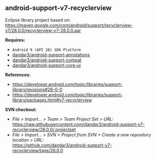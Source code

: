 ## android-support-v7-recyclerview

Eclipse library project based on:<br/>
https://maven.google.com/com/android/support/recyclerview-v7/28.0.0/recyclerview-v7-28.0.0.aar

**Requires:**
- `Android 9 (API 28) SDK Platform`
- [dandar3/android-support-annotations](https://github.com/dandar3/android-support-annotations/tree/28.0.0)
- [dandar3/android-support-compat](https://github.com/dandar3/android-support-compat/tree/28.0.0)
- [dandar3/android-support-core-ui](https://github.com/dandar3/android-support-core-ui/tree/28.0.0)

**References:**
- https://developer.android.com/topic/libraries/support-library/revisions#28-0-0
- https://developer.android.com/topic/libraries/support-library/packages.html#v7-recyclerview

**SVN checkout:**
- _File > Import... > Team > Team Project Set > URL:_<br/>
  https://raw.githubusercontent.com/dandar3/android-support-v7-recyclerview/28.0.0/.projectset
- _File > Import... > SVN > Project from SVN > Create a new repository location > URL:_<br/>
  https://github.com/dandar3/android-support-v7-recyclerview/tags/28.0.0
